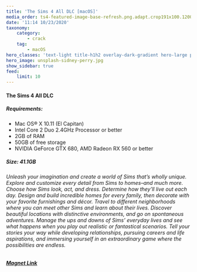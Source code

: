```yaml
---
title: 'The Sims 4 All DLC [macOS]'
media_order: ts4-featured-image-base-refresh.png.adapt.crop191x100.1200w.png
date: '11:14 10/23/2020'
taxonomy:
    category:
        - crack
    tag:
        - macOS
hero_classes: 'text-light title-h1h2 overlay-dark-gradient hero-large parallax'
hero_image: unsplash-sidney-perry.jpg
show_sidebar: true
feed:
    limit: 10
---
```


#### The Sims 4 All DLC 
##### Requirements:
* Mac OS® X 10.11 (El Capitan)
* Intel Core 2 Duo 2.4GHz Processor or better
* 2GB of RAM
* 50GB of free storage
* NVIDIA GeForce GTX 680, AMD Radeon RX 560 or better

##### Size: 41.1GB

###### Unleash your imagination and create a world of Sims that’s wholly unique. Explore and customize every detail from Sims to homes–and much more. Choose how Sims look, act, and dress. Determine how they’ll live out each day. Design and build incredible homes for every family, then decorate with your favorite furnishings and décor. Travel to different neighborhoods where you can meet other Sims and learn about their lives. Discover beautiful locations with distinctive environments, and go on spontaneous adventures. Manage the ups and downs of Sims’ everyday lives and see what happens when you play out realistic or fantastical scenarios. Tell your stories your way while developing relationships, pursuing careers and life aspirations, and immersing yourself in an extraordinary game where the possibilities are endless. 

##### [Magnet Link](magnet:?xt=urn:btih:0AF4E737CC32B94043399363912439D447B52D2A&dn=codex-the.sims.4.discover.university&tr=udp%3a%2f%2ftracker.openbittorrent.com%3a1337%2fannounce&tr=udp%3a%2f%2ftracker.opentrackr.org%3a1337%2fannounce)